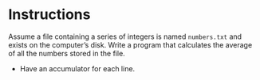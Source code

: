 # Instructions  

Assume a file containing a series of integers is named `numbers.txt` and exists on the computer’s disk. Write a program that calculates the average of all the numbers stored in the file.  


* Have an accumulator for each line. 